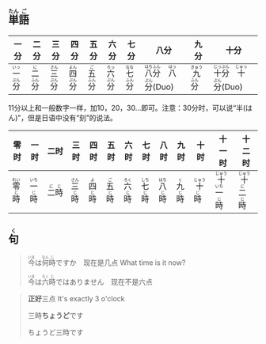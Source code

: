 ## <ruby><rb>単</rb><rt>たん</rt></ruby><ruby><rb>語</rb><rt>ご</rt></ruby>

| 一分                                        | 二分                                      | 三分                                        | 四分                                        | 五分                                      | 六分                                        | 七分                                        | 八分                                                         | 九分                                          | 十分                                                         |
| ------------------------------------------- | ----------------------------------------- | ------------------------------------------- | ------------------------------------------- | ----------------------------------------- | ------------------------------------------- | ------------------------------------------- | ------------------------------------------------------------ | --------------------------------------------- | ------------------------------------------------------------ |
| <ruby>一<rt>いっ</rt>分<rt>ぷん</rt></ruby> | <ruby>二<rt>に</rt>分<rt>ふん</rt></ruby> | <ruby>三<rt>さん</rt>分<rt>ぷん</rt></ruby> | <ruby>四<rt>よん</rt>分<rt>ぷん</rt></ruby> | <ruby>五<rt>ご</rt>分<rt>ふん</rt></ruby> | <ruby>六<rt>ろっ</rt>分<rt>ぷん</rt></ruby> | <ruby>七<rt>なな</rt>分<rt>ふん</rt></ruby> | <ruby>八<rt>はち</rt>分<rt>ふん</rt></ruby>　<ruby>八<rt>はっ</rt>分<rt>ぷん</rt></ruby>(Duo) | <ruby>九<rt>きゅう</rt>分<rt>ふん</rt></ruby> | <ruby>十<rt>じっ</rt>分<rt>ぷん</rt></ruby>　<ruby>十<rt>じゅっ</rt>分<rt>ぷん</rt></ruby>(Duo) |

11分以上和一般数字一样，加10，20，30…即可。注意：30分时，可以说“半(はん)”，但是日语中没有“刻”的说法。

| 零时                                                         | 一时                                                         | 二时                                    | 三时                                                         | 四时                                                         | 五时                                                         | 六时                                                         | 七时                                                         | 八时                                                         | 九时                                                         | 十时                                                         | 十一时                                                       | 十二时                                                       |
| ------------------------------------------------------------ | ------------------------------------------------------------ | --------------------------------------- | ------------------------------------------------------------ | ------------------------------------------------------------ | ------------------------------------------------------------ | ------------------------------------------------------------ | ------------------------------------------------------------ | ------------------------------------------------------------ | ------------------------------------------------------------ | ------------------------------------------------------------ | ------------------------------------------------------------ | ------------------------------------------------------------ |
| <ruby><rb>零</rb><rt>れい</rt></ruby><ruby><rb>時</rb><rt>じ</rt></ruby> | <ruby><rb>一</rb><rt>いち</rt></ruby><ruby><rb>時</rb><rt>じ</rt></ruby> | <ruby><rb>二時</rb><rt>にじ</rt></ruby> | <ruby><rb>三</rb><rt>さん</rt></ruby><ruby><rb>時</rb><rt>じ</rt></ruby> | <ruby><rb>四</rb><rt>よ</rt></ruby><ruby><rb>時</rb><rt>じ</rt></ruby> | <ruby><rb>五</rb><rt>ご</rt></ruby><ruby><rb>時</rb><rt>じ</rt></ruby> | <ruby><rb>六</rb><rt>ろく</rt></ruby><ruby><rb>時</rb><rt>じ</rt></ruby> | <ruby><rb>七</rb><rt>しち</rt></ruby><ruby><rb>時</rb><rt>じ</rt></ruby> | <ruby><rb>八</rb><rt>はち</rt></ruby><ruby><rb>時</rb><rt>じ</rt></ruby> | <ruby><rb>九</rb><rt>く</rt></ruby><ruby><rb>時</rb><rt>じ</rt></ruby> | <ruby><rb>十</rb><rt>じゅう</rt></ruby><ruby><rb>時</rb><rt>じ</rt></ruby> | <ruby><rb>十</rb><rt>じゅう</rt></ruby><ruby><rb>一</rb><rt>いち</rt></ruby><ruby><rb>時</rb><rt>じ</rt></ruby> | <ruby><rb>十</rb><rt>じゅう</rt></ruby><ruby><rb>二</rb><rt>に</rt></ruby><ruby><rb>時</rb><rt>じ</rt></ruby> |



## <ruby><rb>句</rb><rt>く</rt></ruby>

> <ruby><rb>今</rb><rt>いま</rt></ruby>は<ruby><rb>何</rb><rt>なん</rt></ruby><ruby><rb>時</rb><rt>じ</rt></ruby>ですか　现在是几点 What time is it now?
>
> <ruby><rb>今</rb><rt>いま</rt></ruby>は<ruby><rb>六</rb><rt>ろく</rt></ruby><ruby><rb>時</rb><rt>じ</rt></ruby>ではありません　现在不是六点

> **正好**三点 It's exactly 3 o'clock
>
> 三時**ちょうど**です
>
> ちょうど三時です